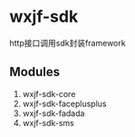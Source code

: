 # wxjf-sdk
http接口调用sdk封装framework

## Modules
1. wxjf-sdk-core
2. wxjf-sdk-faceplusplus
3. wxjf-sdk-fadada
4. wxjf-sdk-sms

